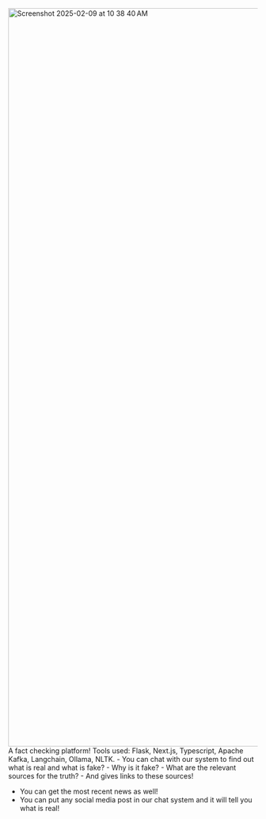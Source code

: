 <img width="1490" alt="Screenshot 2025-02-09 at 10 38 40 AM" src="https://github.com/user-attachments/assets/30469de8-59ec-44d6-a965-46cbed31d7ae" />
A fact checking platform!
Tools used: Flask, Next.js, Typescript, Apache Kafka, Langchain, Ollama, NLTK.
- You can chat with our system to find out what is real and what is fake?
- Why is it fake?
- What are the relevant sources for the truth?
- And gives links to these sources!

- You can get the most recent news as well!
- You can put any social media post in our chat system and it will tell you what is real!
